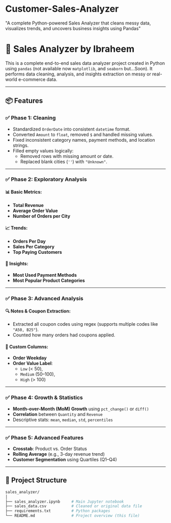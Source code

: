 # Customer-Sales-Analyzer
"A complete Python-powered Sales Analyzer that cleans messy data, visualizes trends, and uncovers business insights using Pandas"
# 🛒 Sales Analyzer by Ibraheem

This is a complete end-to-end sales data analyzer project created in Python using `pandas` (not available now `matplotlib`, and `seaborn` but...Soon). It performs data cleaning, analysis, and insights extraction on messy or real-world e-commerce data.

---

## 📦 Features

### ✅ Phase 1: Cleaning

- Standardized `OrderDate` into consistent `datetime` format.
- Converted `Amount` to `float`, removed `$` and handled missing values.
- Fixed inconsistent category names, payment methods, and location strings.
- Filled empty values logically:
  - Removed rows with missing amount or date.
  - Replaced blank cities (`''`) with `"Unknown"`.

---

### ✅ Phase 2: Exploratory Analysis

#### 📊 Basic Metrics:
- **Total Revenue**
- **Average Order Value**
- **Number of Orders per City**

#### 📈 Trends:
- **Orders Per Day**
- **Sales Per Category**
- **Top Paying Customers**

#### 🧠 Insights:
- **Most Used Payment Methods**
- **Most Popular Product Categories**

---

### ✅ Phase 3: Advanced Analysis

#### 🔍 Notes & Coupon Extraction:
- Extracted all coupon codes using regex (supports multiple codes like `"A50, B25"`).
- Counted how many orders had coupons applied.

#### 🧮 Custom Columns:
- **Order Weekday**
- **Order Value Label**: 
  - `Low` (< 50),
  - `Medium` (50–100),
  - `High` (> 100)

---

### ✅ Phase 4: Growth & Statistics

- **Month-over-Month (MoM) Growth** using `pct_change()` or `diff()`
- **Correlation** between `Quantity` and `Revenue`
- Descriptive stats: `mean`, `median`, `std`, `percentiles`

---

### ✅ Phase 5: Advanced Features

- **Crosstab**: Product vs. Order Status
- **Rolling Average** (e.g., 3-day revenue trend)
- **Customer Segmentation** using Quartiles (Q1–Q4)

---

## 📂 Project Structure

```bash
sales_analyzer/
│
├── sales_analyzer.ipynb     # Main Jupyter notebook
├── sales_data.csv           # Cleaned or original data file
├── requirements.txt         # Python packages
└── README.md                # Project overview (this file)
